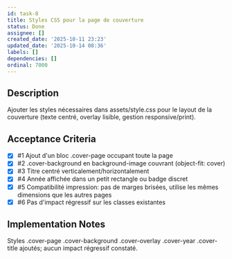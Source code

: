 ```yaml
---
id: task-8
title: Styles CSS pour la page de couverture
status: Done
assignee: []
created_date: '2025-10-11 23:23'
updated_date: '2025-10-14 08:36'
labels: []
dependencies: []
ordinal: 7000
---
```


## Description

<!-- SECTION:DESCRIPTION:BEGIN -->
Ajouter les styles nécessaires dans assets/style.css pour le layout de la couverture (texte centré, overlay lisible, gestion responsive/print).
<!-- SECTION:DESCRIPTION:END -->

## Acceptance Criteria
<!-- AC:BEGIN -->
- [x] #1 Ajout d'un bloc .cover-page occupant toute la page
- [x] #2 .cover-background en background-image couvrant (object-fit: cover)
- [x] #3 Titre centré verticalement/horizontalement
- [x] #4 Année affichée dans un petit rectangle ou badge discret
- [x] #5 Compatibilité impression: pas de marges brisées, utilise les mêmes dimensions que les autres pages
- [x] #6 Pas d'impact régressif sur les classes existantes
<!-- AC:END -->

## Implementation Notes

<!-- SECTION:NOTES:BEGIN -->
Styles .cover-page .cover-background .cover-overlay .cover-year .cover-title ajoutés; aucun impact régressif constaté.
<!-- SECTION:NOTES:END -->

